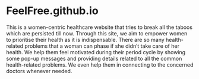 # FeelFree.github.io

This is a women-centric healthcare website that tries to break all the taboos which are persisted till now. Through this site, we aim to empower women to prioritise their health as it is indispensable. There are so many health-related problems that a woman can phase if she didn’t take care of her health. We help them feel motivated during their period cycle by showing some pop-up messages and providing details related to all the common health-related problems. We even help them in connecting to the concerned doctors whenever needed.

